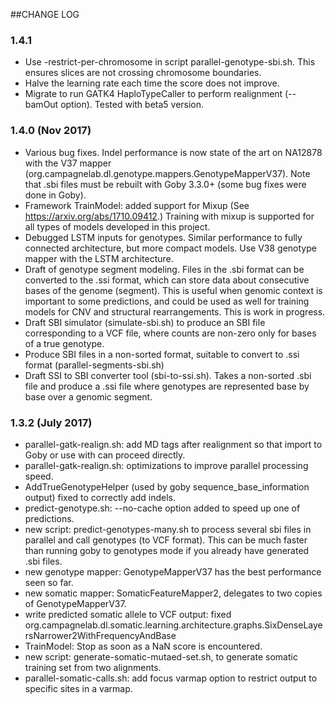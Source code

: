 ##CHANGE LOG

### 1.4.1 
 * Use -restrict-per-chromosome in script parallel-genotype-sbi.sh. This ensures slices are not crossing
   chromosome boundaries.
 * Halve the learning rate each time the score does not improve.
 * Migrate to run GATK4 HaploTypeCaller to perform realignment (--bamOut option). 
   Tested with beta5 version.
 
### 1.4.0 (Nov 2017)
* Various bug fixes. Indel performance is now state of the art on NA12878 with the V37 mapper 
  (org.campagnelab.dl.genotype.mappers.GenotypeMapperV37). Note that .sbi files must be 
  rebuilt with Goby 3.3.0+ (some bug fixes were done in Goby).
* Framework TrainModel: added support for Mixup (See https://arxiv.org/abs/1710.09412.)
  Training with mixup is supported for all types of models developed in this project.
* Debugged LSTM inputs for genotypes. Similar performance to fully connected architecture,
  but more compact models. Use V38 genotype mapper with the LSTM architecture. 
* Draft of genotype segment modeling. Files in the .sbi format can be converted
  to the .ssi format, which can store data about consecutive bases of the genome (segment). 
  This is useful when genomic context is important to some predictions, and could be used 
  as well for training models for CNV and structural rearrangements. This is work in progress.
* Draft SBI simulator (simulate-sbi.sh) to produce an SBI file corresponding to a VCF file, where
  counts are non-zero only for bases of a true genotype.
* Produce SBI files in a non-sorted format, suitable to convert to .ssi format (parallel-segments-sbi.sh)
* Draft SSI to SBI converter tool (sbi-to-ssi.sh). Takes a non-sorted .sbi file and produce a .ssi file where
  genotypes are represented base by base over a genomic segment.
  
### 1.3.2 (July 2017)

* parallel-gatk-realign.sh: add MD tags after realignment so that import to Goby or use with can proceed directly.
* parallel-gatk-realign.sh: optimizations to improve parallel processing speed.
* AddTrueGenotypeHelper (used by goby sequence_base_information output) fixed to correctly add indels.
* predict-genotype.sh: --no-cache option added to speed up one of predictions.
* new script: predict-genotypes-many.sh to process several sbi files in parallel 
  and call genotypes (to VCF format). This can be much faster than running goby to genotypes mode if you already have generated .sbi files.
* new genotype mapper: GenotypeMapperV37 has the best performance seen so far.
* new somatic mapper: SomaticFeatureMapper2, delegates to two copies of GenotypeMapperV37.
* write predicted somatic allele to VCF output: fixed org.campagnelab.dl.somatic.learning.architecture.graphs.SixDenseLayersNarrower2WithFrequencyAndBase
* TrainModel: Stop as soon as a NaN score is encountered.
* new script: generate-somatic-mutaed-set.sh, to generate somatic training set from two alignments.
* parallel-somatic-calls.sh: add focus varmap option to restrict output to specific sites in a varmap.
